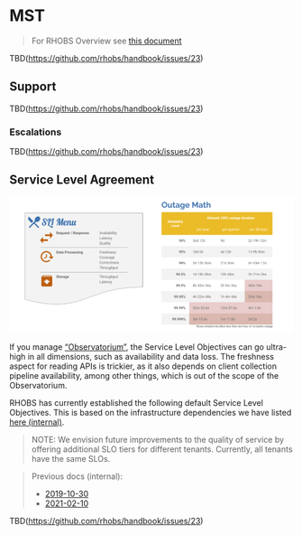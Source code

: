 # MST

> For RHOBS Overview see [this document](README.md)

TBD(https://github.com/rhobs/handbook/issues/23)

## Support

TBD(https://github.com/rhobs/handbook/issues/23)

### Escalations

TBD(https://github.com/rhobs/handbook/issues/23)

## Service Level Agreement

![SLO](../../../assets/slo-def.png)

If you manage [“Observatorium”](../../../Projects/Observability/observatorium.md), the Service Level Objectives can go ultra-high in all dimensions, such as availability and data loss. The freshness aspect for reading APIs is trickier, as it also depends on client collection pipeline availability, among other things, which is out of the scope of the Observatorium.

RHOBS has currently established the following default Service Level Objectives. This is based on the infrastructure dependencies we have listed [here (internal)](https://visual-app-interface.devshift.net/services#/services/rhobs/app.yml).

> NOTE: We envision future improvements to the quality of service by offering additional SLO tiers for different tenants. Currently, all tenants have the same SLOs.

> Previous docs (internal):
> * [2019-10-30](https://docs.google.com/document/d/1LN-3yDtXmiDmGi5ZwllklJCg3jx-4ysNv6oUZudFj2g/edit#heading=h.20e6cn146nls)
> * [2021-02-10](https://docs.google.com/document/d/1iGRsFMR9YmWG8Mk95UXU_PAUKvk1_zyNUkevbk7ZnFw/edit#heading=h.bupciudrwmna)

TBD(https://github.com/rhobs/handbook/issues/23)
